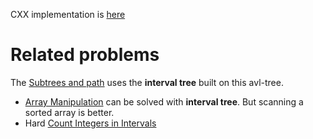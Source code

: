 

CXX implementation is [here](../avltree/README.md)

Related problems
================

The [Subtrees and path](https://www.hackerrank.com/challenges/subtrees-and-paths/problem) uses the **interval tree** built on this avl-tree.

- [Array Manipulation](https://www.hackerrank.com/challenges/crush/) can be solved with **interval tree**. But scanning a sorted array is better.
- Hard [Count Integers in Intervals](https://leetcode.com/problems/count-integers-in-intervals/)

